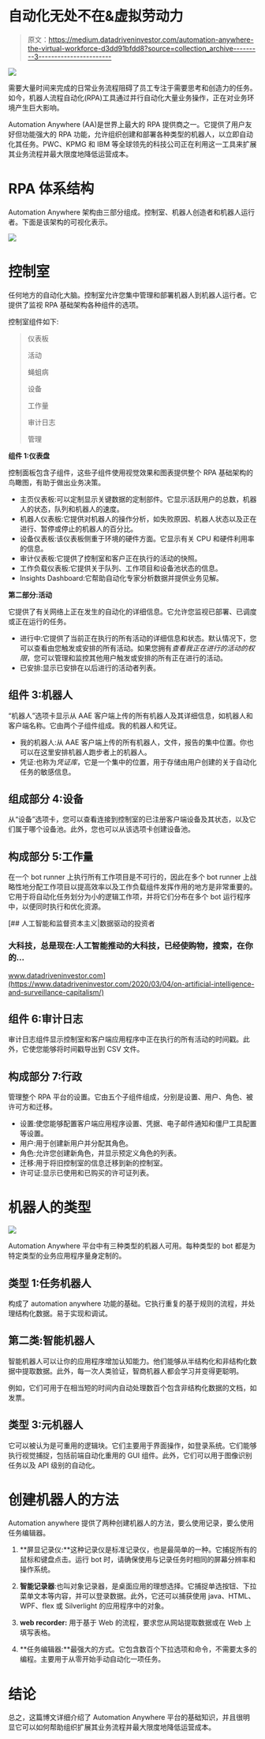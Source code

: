 # 自动化无处不在&虚拟劳动力

> 原文：<https://medium.datadriveninvestor.com/automation-anywhere-the-virtual-workforce-d3dd91bfdd8?source=collection_archive---------3----------------------->

![](img/4f7bf61c1e7a5fea3f16e4775a89fa11.png)

需要大量时间来完成的日常业务流程阻碍了员工专注于需要思考和创造力的任务。如今，机器人流程自动化(RPA)工具通过并行自动化大量业务操作，正在对业务环境产生巨大影响。

Automation Anywhere (AA)是世界上最大的 RPA 提供商之一。它提供了用户友好但功能强大的 RPA 功能，允许组织创建和部署各种类型的机器人，以立即自动化其任务。PWC、KPMG 和 IBM 等全球领先的科技公司正在利用这一工具来扩展其业务流程并最大限度地降低运营成本。

# RPA 体系结构

Automation Anywhere 架构由三部分组成。控制室、机器人创造者和机器人运行者。下面是该架构的可视化表示。

![](img/ad526c14090914a1bde57801a5299a54.png)

# 控制室

任何地方的自动化大脑。控制室允许您集中管理和部署机器人到机器人运行者。它提供了监视 RPA 基础架构各种组件的选项。

控制室组件如下:

> 仪表板
> 
> 活动
> 
> 蝇蛆病
> 
> 设备
> 
> 工作量
> 
> 审计日志
> 
> 管理

**组件 1:仪表盘**

控制面板包含子组件，这些子组件使用视觉效果和图表提供整个 RPA 基础架构的鸟瞰图，有助于做出业务决策。

*   主页仪表板:可以定制显示关键数据的定制部件。它显示活跃用户的总数，机器人的状态，队列和机器人的速度。
*   机器人仪表板:它提供对机器人的操作分析，如失败原因、机器人状态以及正在进行、暂停或停止的机器人的百分比。
*   设备仪表板:该仪表板侧重于环境的硬件方面。它显示有关 CPU 和硬件利用率的信息。
*   审计仪表板:它提供了控制室和客户正在执行的活动的快照。
*   工作负载仪表板:它提供关于队列、工作项目和设备池状态的信息。
*   Insights Dashboard:它帮助自动化专家分析数据并提供业务见解。

**第二部分:活动**

它提供了有关网络上正在发生的自动化的详细信息。它允许您监视已部署、已调度或正在运行的任务。

*   进行中:它提供了当前正在执行的所有活动的详细信息和状态。默认情况下，您可以查看由您触发或安排的所有活动。如果您拥有*查看我正在进行的活动的权限*，您可以管理和监控其他用户触发或安排的所有正在进行的活动。
*   已安排:显示已安排在以后进行的活动者列表。

## 组件 3:机器人

“机器人”选项卡显示从 AAE 客户端上传的所有机器人及其详细信息，如机器人和客户端名称。它由两个子组件组成。我的机器人和凭证。

*   我的机器人:从 AAE 客户端上传的所有机器人，文件，报告的集中位置。你也可以在这里安排机器人跑步者上的机器人。
*   凭证:也称为*凭证库*，它是一个集中的位置，用于存储由用户创建的关于自动化任务的敏感信息。

## 组成部分 4:设备

从“设备”选项卡，您可以查看连接到控制室的已注册客户端设备及其状态，以及它们属于哪个设备池。此外，您也可以从该选项卡创建设备池。

## 构成部分 5:工作量

在一个 bot runner 上执行所有工作项目是不可行的，因此在多个 bot runner 上战略性地分配工作项目以提高效率以及工作负载组件发挥作用的地方是非常重要的。它用于将自动化任务划分为小的逻辑工作项，并将它们分布在多个 bot 运行程序中，以便同时执行和优化资源。

[](https://www.datadriveninvestor.com/2020/03/04/on-artificial-intelligence-and-surveillance-capitalism/) [## 人工智能和监督资本主义|数据驱动的投资者

### 大科技，总是现在:人工智能推动的大科技，已经使购物，搜索，在你的…

www.datadriveninvestor.com](https://www.datadriveninvestor.com/2020/03/04/on-artificial-intelligence-and-surveillance-capitalism/) 

## 组件 6:审计日志

审计日志组件显示控制室和客户端应用程序中正在执行的所有活动的时间戳。此外，它使您能够将时间戳导出到 CSV 文件。

## 构成部分 7:行政

管理整个 RPA 平台的设置。它由五个子组件组成，分别是设置、用户、角色、被许可方和迁移。

*   设置:使您能够配置客户端应用程序设置、凭据、电子邮件通知和僵尸工具配置等设置。
*   用户:用于创建新用户并分配其角色。
*   角色:允许您创建新角色，并显示预定义角色的列表。
*   迁移:用于将旧控制室的信息迁移到新的控制室。
*   许可证:显示已使用和已购买的许可证列表。

# 机器人的类型

![](img/b63a47e43a4f469b5360436d0ceeddc6.png)

Automation Anywhere 平台中有三种类型的机器人可用。每种类型的 bot 都是为特定类型的业务应用程序量身定制的。

## 类型 1:任务机器人

构成了 automation anywhere 功能的基础。它执行重复的基于规则的流程，并处理结构化数据。易于实现和调试。

## 第二类:智能机器人

智能机器人可以让你的应用程序增加认知能力。他们能够从半结构化和非结构化数据中提取数据。此外，每一次人类验证，智商机器人都会学习并变得更聪明。

例如，它们可用于在相当短的时间内自动处理数百个包含非结构化数据的文档，如发票。

## 类型 3:元机器人

它可以被认为是可重用的逻辑块。它们主要用于界面操作，如登录系统。它们能够执行视觉捕捉，包括前端自动化重用的 GUI 组件。此外，它们可以用于图像识别任务以及 API 级别的自动化。

# **创建机器人的方法**

Automation anywhere 提供了两种创建机器人的方法，要么使用记录，要么使用任务编辑器。

1) **屏显记录仪:**这种记录仪是标准记录仪，也是最简单的一种。它捕捉所有的鼠标和键盘点击。运行 bot 时，请确保使用与记录任务时相同的屏幕分辨率和操作系统。

2) **智能记录器**:也叫对象记录器，是桌面应用的理想选择。它捕捉单选按钮、下拉菜单文本等内容，并可以登录数据。此外，它还可以捕获使用 java、HTML、WPF、flex 或 Silverlight 的应用程序中的对象。

3) **web recorder:** 用于基于 Web 的流程，要求您从网站提取数据或在 Web 上填写表格。

4) **任务编辑器:**最强大的方式。它包含数百个下拉选项和命令，不需要太多的编程。主要用于从零开始手动自动化一项任务。

# 结论

总之，这篇博文详细介绍了 Automation Anywhere 平台的基础知识，并且很明显它可以如何帮助组织扩展其业务流程并最大限度地降低运营成本。